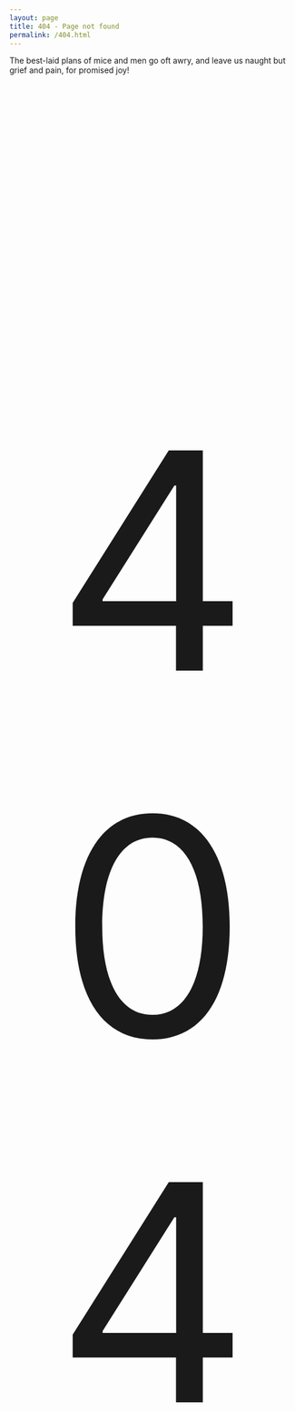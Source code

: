 ```yaml
---
layout: page
title: 404 - Page not found
permalink: /404.html
---
```


The best-laid plans of mice and men go oft awry,
and leave us naught but grief and pain, for promised joy!

<p align="center" style="font-size: 38em"> 404 </p>

